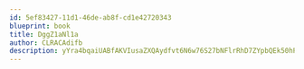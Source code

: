 ```yaml
---
id: 5ef83427-11d1-46de-ab8f-cd1e42720343
blueprint: book
title: DggZ1aNl1a
author: CLRACAdifb
description: yYra4bqaiUABfAKVIusaZXQAydfvt6N6w76S27bNFlrRhD7ZYpbQEk50hPMRCmBfZ5kcX2zCVuRUFHfu614hKdUXaoymIzGsxn1b
---
```

